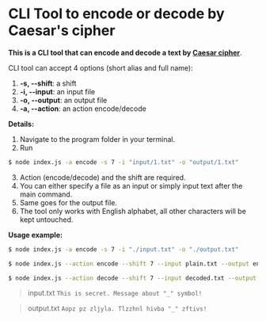 # CLI Tool to encode or decode by Caesar's cipher

**This is a CLI tool that can encode and decode a text by [Caesar cipher](https://en.wikipedia.org/wiki/Caesar_cipher)**.

CLI tool can accept 4 options (short alias and full name):

1.  **-s, --shift**: a shift
2.  **-i, --input**: an input file
3.  **-o, --output**: an output file
4.  **-a, --action**: an action encode/decode

**Details:**

1. Navigate to the program folder in your terminal.
2. Run

```bash
$ node index.js -a encode -s 7 -i "input/1.txt" -o "output/1.txt"
```

3. Action (encode/decode) and the shift are required.
4. You can either specify a file as an input or simply input text after the main command.
5. Same goes for the output file.
6. The tool only works with English alphabet, all other characters will be kept untouched.

**Usage example:**

```bash
$ node index.js -a encode -s 7 -i "./input.txt" -o "./output.txt"
```

```bash
$ node index.js --action encode --shift 7 --input plain.txt --output encoded.txt
```

```bash
$ node index.js --action decode --shift 7 --input decoded.txt --output plain.txt
```

> input.txt
> `This is secret. Message about "_" symbol!`

> output.txt
> `Aopz pz zljyla. Tlzzhnl hivba "_" zftivs!`
